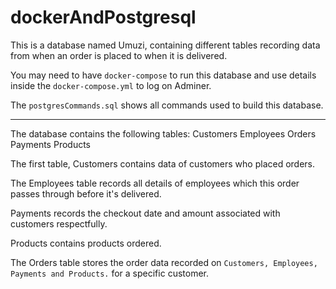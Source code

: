 # dockerAndPostgresql

This is a database named Umuzi, containing different tables recording data from when an order is placed to when it is delivered. 

You may need to have ```docker-compose``` to run this database and use details inside the 
```docker-compose.yml``` to log on Adminer.

The ```postgresCommands.sql``` shows all commands used to build this database.

------------------------------------------------------------------------------------------

The database contains the following tables:
Customers
Employees
Orders
Payments
Products

The first table, Customers contains data of customers who placed orders.

The Employees table records all details of employees which this order passes through before it's delivered.

Payments records the checkout date and amount associated with customers respectfully.

Products contains products ordered.

The Orders table stores the order data recorded on ```Customers, Employees, Payments and Products.``` for a specific customer. 
